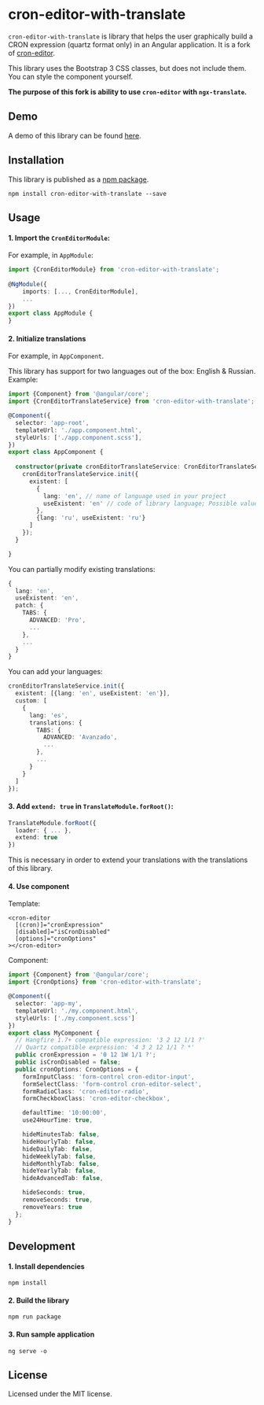 # cron-editor-with-translate

`cron-editor-with-translate` is library that helps the user graphically build a CRON expression (quartz format only) in an Angular application.
It is a fork of [cron-editor](https://github.com/claudiuconstantin/cron-editor).

This library uses the Bootstrap 3 CSS classes, but does not include them. You can style the component yourself.

**The purpose of this fork is ability to use `cron-editor` with `ngx-translate`.**

## Demo

A demo of this library can be found [here](https://matvejril.github.io/cron-editor-with-translate/).

## Installation

This library is published as a [npm package](https://www.npmjs.com/package/cron-editor-with-translate).

```
npm install cron-editor-with-translate --save
```

## Usage

#### 1. Import the `CronEditorModule`:

For example, in `AppModule`:

```ts
import {CronEditorModule} from 'cron-editor-with-translate';
 
@NgModule({
    imports: [..., CronEditorModule],
    ...
})
export class AppModule {
}
```

#### 2. Initialize translations

For example, in `AppComponent`.

This library has support for two languages out of the box: English & Russian.
Example:

```ts
import {Component} from '@angular/core';
import {CronEditorTranslateService} from 'cron-editor-with-translate';

@Component({
  selector: 'app-root',
  templateUrl: './app.component.html',
  styleUrls: ['./app.component.scss'],
})
export class AppComponent {
  
  constructor(private cronEditorTranslateService: CronEditorTranslateService) {
    cronEditorTranslateService.init({
      existent: [
        {
          lang: 'en', // name of language used in your project
          useExistent: 'en' // code of library language; Possible values: 'en' | 'ru'
        },
        {lang: 'ru', useExistent: 'ru'}
      ]
    });
  }

}
```

You can partially modify existing translations:

```ts
{
  lang: 'en',
  useExistent: 'en',
  patch: {
    TABS: {
      ADVANCED: 'Pro',
      ...
    },
    ...
  }
}
```

You can add your languages:

```ts
cronEditorTranslateService.init({
  existent: [{lang: 'en', useExistent: 'en'}],
  custom: [
    {
      lang: 'es',
      translations: {
        TABS: {
          ADVANCED: 'Avanzado',
          ...
        },
        ...
      }
    }
  ]
});
```

#### 3. Add `extend: true` in `TranslateModule.forRoot()`:

```ts
TranslateModule.forRoot({
  loader: { ... },
  extend: true
})
```

This is necessary in order to extend your translations with the translations of this library.

#### 4. Use component

Template:
```angular2html
<cron-editor
  [(cron)]="cronExpression"
  [disabled]="isCronDisabled"
  [options]="cronOptions"
></cron-editor>
```
Component:
```ts
import {Component} from '@angular/core';
import {CronOptions} from 'cron-editor-with-translate';

@Component({
  selector: 'app-my',
  templateUrl: './my.component.html',
  styleUrls: ['./my.component.scss']
})
export class MyComponent {
  // Hangfire 1.7+ compatible expression: '3 2 12 1/1 ?'
  // Quartz compatible expression: '4 3 2 12 1/1 ? *'
  public cronExpression = '0 12 1W 1/1 ?';
  public isCronDisabled = false;
  public cronOptions: CronOptions = {
    formInputClass: 'form-control cron-editor-input',
    formSelectClass: 'form-control cron-editor-select',
    formRadioClass: 'cron-editor-radio',
    formCheckboxClass: 'cron-editor-checkbox',

    defaultTime: '10:00:00',
    use24HourTime: true,

    hideMinutesTab: false,
    hideHourlyTab: false,
    hideDailyTab: false,
    hideWeeklyTab: false,
    hideMonthlyTab: false,
    hideYearlyTab: false,
    hideAdvancedTab: false,

    hideSeconds: true,
    removeSeconds: true,
    removeYears: true
  };
}
```

## Development

#### 1. Install dependencies

```
npm install
```

#### 2. Build the library

```
npm run package
```

#### 3. Run sample application

```
ng serve -o
```

## License
Licensed under the MIT license.
